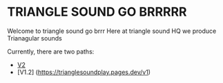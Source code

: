 # TRIANGLE SOUND GO BRRRRR

Welcome to triangle sound go brrr
Here at triangle sound HQ we produce Trianagular sounds

Currently, there are two paths:
- [V2](https://trianglesoundplay.pages.dev/)
- [V1.2] (https://trianglesoundplay.pages.dev/v1)